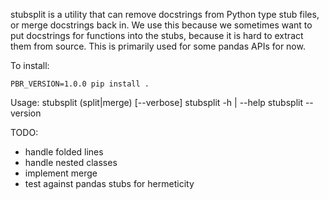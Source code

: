 stubsplit is a utility that can remove docstrings from Python type stub files, or
merge docstrings back in. We use this because we sometimes want to put docstrings for
functions into the stubs, because it is hard to extract them from source. This is 
primarily used for some pandas APIs for now.

To install:

    PBR_VERSION=1.0.0 pip install .


Usage:
  stubsplit (split|merge) [--verbose] <stubpath> <docpath>
  stubsplit -h | --help
  stubsplit --version


TODO:
- handle folded lines
- handle nested classes
- implement merge
- test against pandas stubs for hermeticity

